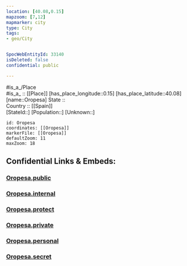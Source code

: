 ```yaml
---
location: [40.08,0.15] 
mapzoom: [7,12] 
mapmarker: city 
type: City
tags:
- geo/City


SpocWebEntityId: 33140
isDeleted: false
confidential: public

---
```

#is_a_/Place  
#is_a_ :: [[Place]] 
[has_place_longitude::0.15] 
[has_place_latitude::40.08] 
[name::Oropesa] 
State ::  
Country :: [[Spain]]  
[StateId::] 
[Population::] 
[Unknown::] 


```leaflet
id: Oropesa
coordinates: [[Oropesa]] 
markerFile: [[Oropesa]] 
defaultZoom: 11 
maxZoom: 18
```


## Confidential Links & Embeds: 

### [Oropesa.public](/_public/\Earth\Continent\Europe\Europe~South\Spain\CityOropesa.public.md) 

### [Oropesa.internal](/_internal/\Earth\Continent\Europe\Europe~South\Spain\CityOropesa.internal.md) 

### [Oropesa.protect](/_protect/\Earth\Continent\Europe\Europe~South\Spain\CityOropesa.protect.md) 

### [Oropesa.private](/_private/\Earth\Continent\Europe\Europe~South\Spain\CityOropesa.private.md) 

### [Oropesa.personal](/_personal/\Earth\Continent\Europe\Europe~South\Spain\CityOropesa.personal.md) 

### [Oropesa.secret](/_secret/\Earth\Continent\Europe\Europe~South\Spain\CityOropesa.secret.md)

